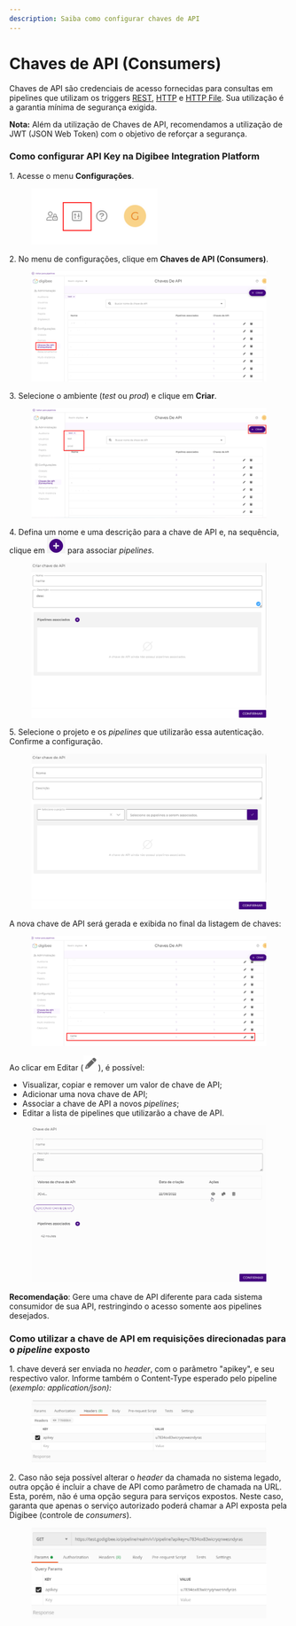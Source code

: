 ```yaml
---
description: Saiba como configurar chaves de API
---
```


# Chaves de API (Consumers)

Chaves de API são credenciais de acesso fornecidas para consultas em pipelines que utilizam os triggers [REST](../components/triggers/rest-trigger.md), [HTTP](../components/triggers/http-trigger.md) e [HTTP File](../components/triggers/http-file-trigger/). Sua utilização é a garantia mínima de segurança exigida.

**Nota:** Além da utilização de Chaves de API, recomendamos a utilização de JWT (JSON Web Token) com o objetivo de reforçar a segurança.

### Como configurar API Key na Digibee Integration Platform <a href="#h_581a2a0b76" id="h_581a2a0b76"></a>

1\. Acesse o menu **Configurações**.

<figure><img src="../.gitbook/assets/image6.png" alt=""><figcaption></figcaption></figure>

2\. No menu de configurações, clique em **Chaves de API (Consumers)**.

<figure><img src="../.gitbook/assets/image2 (1).png" alt=""><figcaption></figcaption></figure>

3\. Selecione o ambiente (_test_ ou _prod_) e clique em **Criar**.

<figure><img src="../.gitbook/assets/image7 (4).png" alt=""><figcaption></figcaption></figure>

4\. Defina um nome e uma descrição para a chave de API e, na sequência, clique em ![](<../.gitbook/assets/image5 (1) (1).png>) para associar _pipelines_.

<figure><img src="../.gitbook/assets/image1 (1).png" alt=""><figcaption></figcaption></figure>

5\. Selecione o projeto e os _pipelines_ que utilizarão essa autenticação. Confirme a configuração.

<figure><img src="../.gitbook/assets/image8.png" alt=""><figcaption></figcaption></figure>

A nova chave de API será gerada e exibida no final da listagem de chaves:

<figure><img src="../.gitbook/assets/image11.png" alt=""><figcaption></figcaption></figure>

Ao clicar em Editar (![](<../.gitbook/assets/image7 (1) (1).png>)), é possível:

* Visualizar, copiar e remover um valor de chave de API;
* Adicionar uma nova chave de API;
* Associar a chave de API a novos _pipelines_;
* Editar a lista de pipelines que utilizarão a chave de API.

<figure><img src="../.gitbook/assets/image4.gif" alt=""><figcaption></figcaption></figure>

**Recomendação**: Gere uma chave de API diferente para cada sistema consumidor de sua API, restringindo o acesso somente aos pipelines desejados.

### Como utilizar a chave de API em requisições direcionadas para o _pipeline_ exposto <a href="#h_526c5b1475" id="h_526c5b1475"></a>

1\. chave deverá ser enviada no _header_, com o parâmetro "apikey", e seu respectivo valor. Informe também o Content-Type esperado pelo pipeline (_exemplo: application/json):_

<figure><img src="../.gitbook/assets/04 (8).png" alt=""><figcaption></figcaption></figure>

2\. Caso não seja possível alterar o _header_ da chamada no sistema legado, outra opção é incluir a chave de API como parâmetro de chamada na URL. Esta, porém, não é uma opção segura para serviços expostos. Neste caso, garanta que apenas o serviço autorizado poderá chamar a API exposta pela Digibee (controle de _consumers_).

<figure><img src="../.gitbook/assets/05 (1).png" alt=""><figcaption></figcaption></figure>
